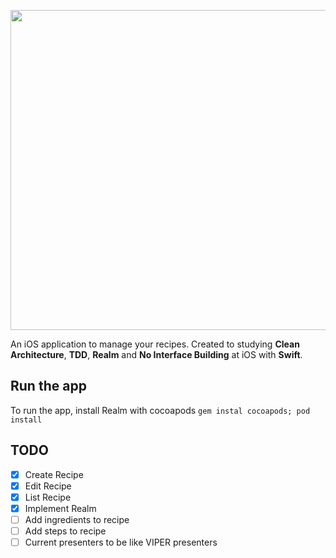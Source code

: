<p align="center">
  <img width="512" src="https://raw.githubusercontent.com/ronanrodrigo/Recipes/master/Resources/LogoBorderRadiusText.gif"/>
</p>

An iOS application to manage your recipes. Created to studying **Clean Architecture**, **TDD**, **Realm** and **No Interface Building** at iOS with **Swift**.

## Run the app
To run the app, install Realm with cocoapods `gem instal cocoapods; pod install`

## TODO
- [x] Create Recipe
- [x] Edit Recipe
- [x] List Recipe
- [x] Implement Realm
- [ ] Add ingredients to recipe
- [ ] Add steps to recipe
- [ ] Current presenters to be like VIPER presenters
